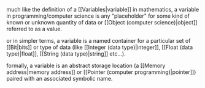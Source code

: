 much like the definition of a [[Variables|variable]] in mathematics, a variable in programming/computer science is any "placeholder" for some kind of known or unknown quantity of data or [[Object (computer science)|object]] referred to as a value. 

or in simpler terms, a variable is a named container for a particular set of [[Bit|bits]] or type of data (like [[Integer (data type)|integer]], [[Float (data type)|float]], [[String (data type)|string]] etc...). 

formally, a variable is an abstract storage location (a [[Memory address|memory address]] or [[Pointer (computer programming)|pointer]]) paired with an associated symbolic name.